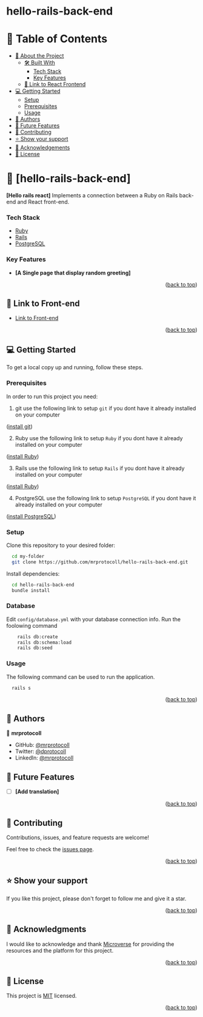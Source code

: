# hello-rails-back-end

<a name="readme-top"></a>

<!-- TABLE OF CONTENTS -->

# 📗 Table of Contents

- [📖 About the Project](#about-project)
  - [🛠 Built With](#built-with)
    - [Tech Stack](#tech-stack)
    - [Key Features](#key-features)
  - [🚀 Link to React Frontend](#front-end)
- [💻 Getting Started](#getting-started)
  - [Setup](#setup)
  - [Prerequisites](#prerequisites)
  - [Usage](#usage)
- [👥 Authors](#authors)
- [🔭 Future Features](#future-features)
- [🤝 Contributing](#contributing)
- [⭐️ Show your support](#support)
- [🙏 Acknowledgements](#acknowledgements)
- [📝 License](#license)

<!-- PROJECT DESCRIPTION -->

# 📖 [hello-rails-back-end] <a name="about-project"></a>

**[Hello rails react]** Implements a connection between a Ruby on Rails back-end and React front-end.


### Tech Stack <a name="tech-stack"></a>

- <a href="https://www.ruby-lang.org/en/documentation/">Ruby</a>
- <a href="https://rubyonrails.org/">Rails</a>
- <a href="https://www.postgresql.org/">PostgreSQL</a>

<!-- Features -->

### Key Features <a name="key-features"></a>

- **[A Single page that display random greeting]**

<p align="right">(<a href="#readme-top">back to top</a>)</p>

<!-- Link to frontend -->

## 🚀 Link to Front-end <a name="front-end"></a>

- [Link to Front-end](https://github.com/mrprotocoll/hello-react-front-end.git)

<p align="right">(<a href="#readme-top">back to top</a>)</p>

<!-- GETTING STARTED -->

## 💻 Getting Started <a name="getting-started"></a>

To get a local copy up and running, follow these steps.

### Prerequisites

In order to run this project you need:

1. git
use the following link to setup `git` if you dont have it already installed on your computer
<p align="left">(<a href="https://git-scm.com/book/en/v2/Getting-Started-Installing-Git">install git</a>)</p>

2. Ruby
use the following link to setup `Ruby` if you dont have it already installed on your computer
<p align="left">(<a href="https://www.ruby-lang.org/en/documentation/installation/">install Ruby</a>)</p>

3. Rails
use the following link to setup `Rails` if you dont have it already installed on your computer
<p align="left">(<a href="https://guides.rubyonrails.org/getting_started.html#creating-a-new-rails-project-installing-rails">install Ruby</a>)</p>

4. PostgreSQL
use the following link to setup `PostgreSQL` if you dont have it already installed on your computer
<p align="left">(<a href="https://www.tutorialspoint.com/postgresql/postgresql_environment.htm">install PostgreSQL</a>)</p>

### Setup

Clone this repository to your desired folder:

```sh
  cd my-folder
  git clone https://github.com/mrprotocoll/hello-rails-back-end.git
```

Install dependencies:

```sh
  cd hello-rails-back-end
  bundle install
```

### Database
Edit `config/database.yml` with your database connection info. Run the foolowing command

```sh
    rails db:create
    rails db:schema:load
    rails db:seed

```

### Usage

The following command can be used to run the application.

```sh
  rails s
```

<p align="right">(<a href="#readme-top">back to top</a>)</p>

<!-- AUTHORS -->

## 👥 Authors <a name="authors"></a>

👤 **mrprotocoll**

- GitHub: [@mrprotocoll](https://github.com/mrprotocoll)
- Twitter: [@dprotocoll](https://twitter.com/dprotocoll)
- LinkedIn: [@mrprotocoll](https://www.linkedin.com/in/mrprotocoll)


<!-- FUTURE FEATURES -->

## 🔭 Future Features <a name="future-features"></a>

- [ ] **[Add translation]**

<p align="right">(<a href="#readme-top">back to top</a>)</p>

<!-- CONTRIBUTING -->

## 🤝 Contributing <a name="contributing"></a>

Contributions, issues, and feature requests are welcome!

Feel free to check the [issues page](../../issues/).

<p align="right">(<a href="#readme-top">back to top</a>)</p>

<!-- SUPPORT -->

## ⭐️ Show your support <a name="support"></a>

If you like this project, please don't forget to follow me and give it a star.

<p align="right">(<a href="#readme-top">back to top</a>)</p>

<!-- ACKNOWLEDGEMENTS -->

## 🙏 Acknowledgments <a name="acknowledgements"></a>

I would like to acknowledge and thank [Microverse](https://www.microverse.org/) for providing the resources and the platform for this project.

<p align="right">(<a href="#readme-top">back to top</a>)</p>

<!-- LICENSE -->

## 📝 License <a name="license"></a>

This project is [MIT](./LICENSE) licensed.

<p align="right">(<a href="#readme-top">back to top</a>)</p>
